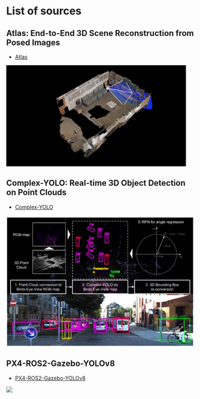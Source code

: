 # List of sources

## Atlas: End-to-End 3D Scene Reconstruction from Posed Images

* [Atlas](https://github.com/magicleap/Atlas.git)

<img src='sources/AtlasGIF.gif'/>


## Complex-YOLO: Real-time 3D Object Detection on Point Clouds

* [Complex-YOLO](https://github.com/maudzung/Complex-YOLOv4-Pytorch.git)

<img src='sources/complex_yolo_architecture.PNG'/>


## PX4-ROS2-Gazebo-YOLOv8

* [PX4-ROS2-Gazebo-YOLOv8](https://github.com/monemati/PX4-ROS2-Gazebo-YOLOv8.git)

<img src='sources/gazebo-yolo.gif'>


